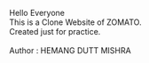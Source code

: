 Hello Everyone
<br>
This is a Clone Website of ZOMATO.
<br>
Created just for practice.
<br>
<br>
Author : HEMANG DUTT MISHRA
